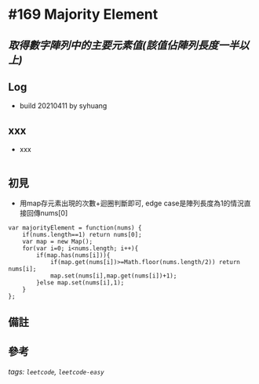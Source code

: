 # \#169 Majority Element
## *取得數字陣列中的主要元素值(該值佔陣列長度一半以上)*
## Log
 - build 20210411 by syhuang

## xxx
 - xxx
```javascript=
```
## 初見
 - 用map存元素出現的次數+迴圈判斷即可, edge case是陣列長度為1的情況直接回傳nums[0]
```javascript=
var majorityElement = function(nums) {
    if(nums.length==1) return nums[0];
    var map = new Map();
    for(var i=0; i<nums.length; i++){
        if(map.has(nums[i])){
            if(map.get(nums[i])>=Math.floor(nums.length/2)) return nums[i];
            map.set(nums[i],map.get(nums[i])+1);
        }else map.set(nums[i],1);
    }
};
```
## 備註
## 參考
###### tags: `leetcode`, `leetcode-easy`